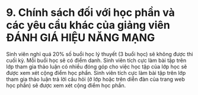 # 9. Chính sách đối với học phần và các yêu cầu khác của giảng viên ĐÁNH GIÁ HIỆU NĂNG MẠNG
Sinh viên nghỉ quá 20% số buổi học lý thuyết (3 buổi học) sẽ không được thi cuối kỳ. Mỗi buổi học sẽ có điểm danh. Sinh viên tích cực làm bài tập trên lớp tham gia thảo luận có nhiều đóng góp cho việc học tập của lớp học sẽ được xem xét cộng điểm học phần. Sinh viên tích cực làm bài tập trên lớp tham gia thảo luận trả lời câu hỏi (ở lớp hoặc trên diễn đàn của trang web học phần) sẽ được xem xét cộng điểm học phần.
